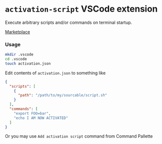 # `activation-script` VSCode extension

Execute arbitrary scripts and/or commands on terminal startup.

[Marketplace](https://marketplace.visualstudio.com/manage/publishers/nj-vs-vh/extensions/activation-script/hub)

### Usage

```bash
mkdir .vscode
cd .vscode
touch activation.json
```

Edit contents of `activation.json` to something like

```json
{
  "scripts": [
    {
      "path": "/path/to/my/sourcable/script.sh"
    }
  ],
  "commands": [
    "export FOO=bar",
    "echo I AM NOW ACTIVATED"
  ]
}
```

Or you may use `Add activation script` command from Command Pallette
